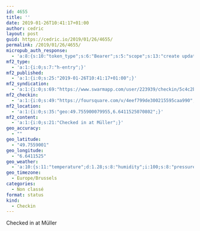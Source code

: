 ```yaml
---
id: 4655
title: ''
date: 2019-01-26T10:41:17+01:00
author: cedric
layout: post
guid: https://cedric.io/2019/01/26/4655/
permalink: /2019/01/26/4655/
micropub_auth_response:
  - 'a:8:{s:10:"token_type";s:6:"Bearer";s:5:"scope";s:13:"create update";s:2:"me";s:18:"https://cedric.io/";s:9:"issued_by";s:45:"https://cedric.io/wp-json/indieauth/1.0/token";s:9:"client_id";s:27:"https://ownyourswarm.p3k.io";s:9:"issued_at";i:1542614471;s:4:"user";i:1;s:13:"last_accessed";i:1548495695;}'
mf2_type:
  - 'a:1:{i:0;s:7:"h-entry";}'
mf2_published:
  - 'a:1:{i:0;s:25:"2019-01-26T10:41:17+01:00";}'
mf2_syndication:
  - 'a:1:{i:0;s:69:"https://www.swarmapp.com/user/223939/checkin/5c4c2b3d81a0ea0039dbbc52";}'
mf2_checkin:
  - 'a:1:{i:0;s:49:"https://foursquare.com/v/4eef799de300215595caa990";}'
mf2_location:
  - 'a:1:{i:0;s:35:"geo:49.755900079955,6.6411525070802";}'
mf2_content:
  - 'a:1:{i:0;s:21:"Checked in at Müller";}'
geo_accuracy:
  - ""
geo_latitude:
  - "49.7559001"
geo_longitude:
  - "6.6411525"
geo_weather:
  - 'a:10:{s:11:"temperature";d:1.28;s:8:"humidity";i:100;s:8:"pressure";i:1011;s:10:"cloudiness";i:90;s:4:"wind";a:2:{s:5:"speed";d:4.1;s:6:"degree";i:220;}s:7:"summary";s:3:"fog";s:4:"icon";s:6:"wi-fog";s:10:"visibility";i:150;s:7:"sunrise";s:25:"2019-01-26T08:14:13+01:00";s:6:"sunset";s:25:"2019-01-26T17:17:34+01:00";}'
geo_timezone:
  - Europe/Brussels
categories:
  - Non classé
format: status
kind:
  - Checkin
---
```

Checked in at Müller